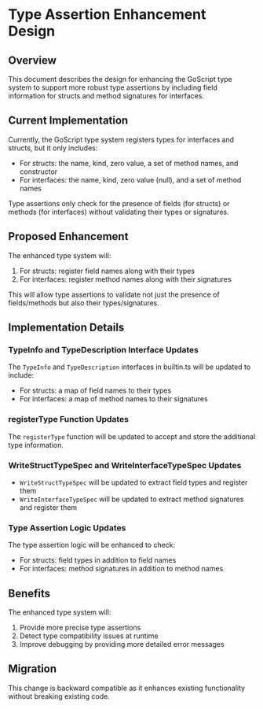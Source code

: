 # Type Assertion Enhancement Design

## Overview
This document describes the design for enhancing the GoScript type system to support more robust type assertions by including field information for structs and method signatures for interfaces.

## Current Implementation
Currently, the GoScript type system registers types for interfaces and structs, but it only includes:
- For structs: the name, kind, zero value, a set of method names, and constructor
- For interfaces: the name, kind, zero value (null), and a set of method names

Type assertions only check for the presence of fields (for structs) or methods (for interfaces) without validating their types or signatures.

## Proposed Enhancement
The enhanced type system will:
1. For structs: register field names along with their types
2. For interfaces: register method names along with their signatures

This will allow type assertions to validate not just the presence of fields/methods but also their types/signatures.

## Implementation Details

### TypeInfo and TypeDescription Interface Updates
The `TypeInfo` and `TypeDescription` interfaces in builtin.ts will be updated to include:
- For structs: a map of field names to their types
- For interfaces: a map of method names to their signatures

### registerType Function Updates
The `registerType` function will be updated to accept and store the additional type information.

### WriteStructTypeSpec and WriteInterfaceTypeSpec Updates
- `WriteStructTypeSpec` will be updated to extract field types and register them
- `WriteInterfaceTypeSpec` will be updated to extract method signatures and register them

### Type Assertion Logic Updates
The type assertion logic will be enhanced to check:
- For structs: field types in addition to field names
- For interfaces: method signatures in addition to method names

## Benefits
The enhanced type system will:
1. Provide more precise type assertions
2. Detect type compatibility issues at runtime
3. Improve debugging by providing more detailed error messages

## Migration
This change is backward compatible as it enhances existing functionality without breaking existing code.
